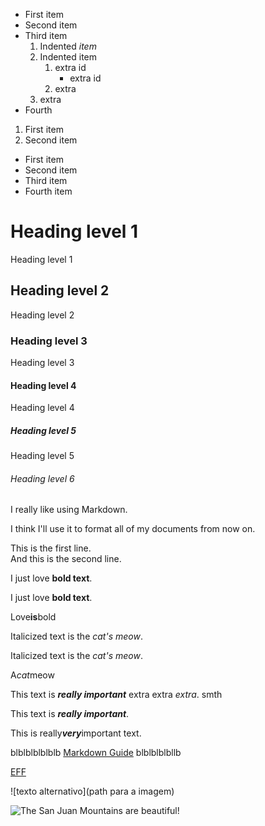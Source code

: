 - First item
- Second item
- Third item
    1. Indented *item*
    1. Indented item
        1. extra id
            + extra id
        2. extra
    3. extra
- Fourth

1. First item
2. Second item

* First item
* Second item
* Third item
* Fourth item

# Heading level 1

Heading level 1

## Heading level 2

Heading level 2

### Heading level 3

Heading level 3

#### Heading level 4

Heading level 4

##### Heading level 5

Heading level 5

###### Heading level 6

I really like using Markdown.

I think I'll use it to format all of my documents from now on.

This is the first line.  
And this is the second line.

I just love **bold text**.

I just love **bold text**.

Love**is**bold

Italicized text is the *cat's meow*.

Italicized text is the _cat's meow_.

A*cat*meow


This text is __*really important*__ extra extra *extra*. smth 

This text is **_really important_**.

This is really***very***important text.

blblblblblblb [Markdown Guide](https://www.markdownguide.org) blblblblbllb

[EFF](https://eff.org)

![texto alternativo](path para a imagem)

![The San Juan Mountains are beautiful!](/assets/images/san-juan-mountains.jpg)


